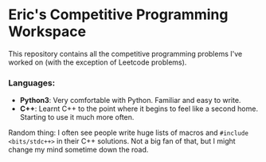 # Eric's Competitive Programming Workspace

This repository contains all the competitive programming problems I've worked on (with the exception of Leetcode problems).

### Languages:
- **Python3**: Very comfortable with Python. Familiar and easy to write.
- **C++**: Learnt C++ to the point where it begins to feel like a second home. Starting to use it much more often.

Random thing: 
I often see people write huge lists of macros and `#include <bits/stdc++>` in their C++ solutions. Not a big fan of that, but I might change my mind sometime down the road.
